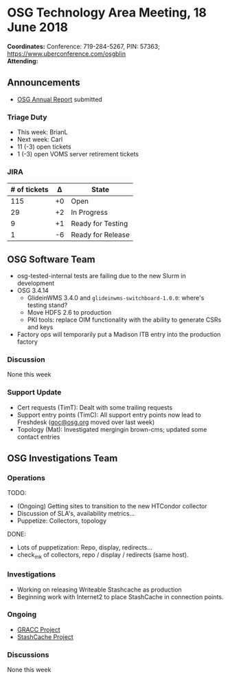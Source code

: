 # OSG Technology Area Meeting, 18 June 2018

**Coordinates:** Conference: 719-284-5267, PIN: 57363; <https://www.uberconference.com/osgblin>  
**Attending:**   


## Announcements

-   [OSG Annual Report](http://osg-docdb.opensciencegrid.org/cgi-bin/ShowDocument?docid=1271) submitted


### Triage Duty

-   This week: BrianL
-   Next week: Carl
-   11 (-3) open tickets
-   1 (-3) open VOMS server retirement tickets


### JIRA

| # of tickets | &Delta; | State             |
|------------ |------- |----------------- |
| 115          | +0      | Open              |
| 29           | +2      | In Progress       |
| 9            | +1      | Ready for Testing |
| 1            | -6      | Ready for Release |


## OSG Software Team

-   osg-tested-internal tests are failing due to the new Slurm in development
-   OSG 3.4.14  
    -   GlideinWMS 3.4.0 and `glideinwms-switchboard-1.0.0`: where's testing stand?
    -   Move HDFS 2.6 to production
    -   PKI tools: replace OIM functionality with the ability to generate CSRs and keys
-   Factory ops will temporarily put a Madison ITB entry into the production factory


### Discussion

None this week  


### Support Update

-   Cert requests (TimT): Dealt with some trailing requests
-   Support entry points (TimC): All support entry points now lead to Freshdesk (goc@osg.org moved over last week)
-   Topology (Mat): Investigated mergingin brown-cms; updated some contact entries


## OSG Investigations Team


### Operations

TODO:  

-   (Ongoing) Getting sites to transition to the new HTCondor collector
-   Discussion of SLA's, availability metrics&#x2026;
-   Puppetize: Collectors, topology

DONE:  

-   Lots of puppetization: Repo, display, redirects&#x2026;
-   check<sub>mk</sub> of collectors, repo / display / redirects (same host).


### Investigations

-   Working on releasing Writeable Stashcache as production
-   Beginning work with Internet2 to place StashCache in connection points.


### Ongoing

-   [GRACC Project](https://jira.opensciencegrid.org/projects/GRACC/)
-   [StashCache Project](https://opensciencegrid.github.io/StashCache/)


### Discussions

None this week
